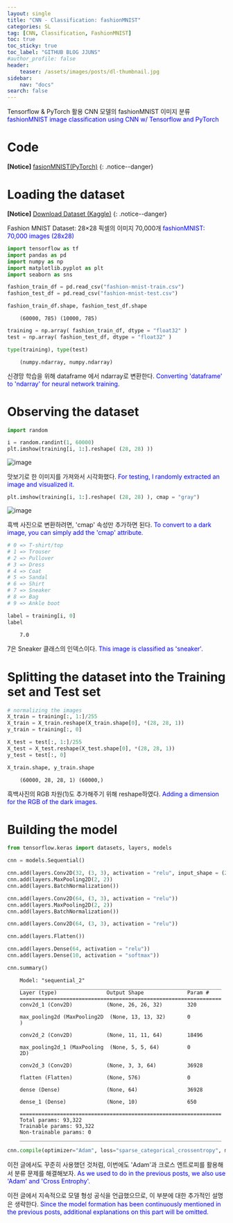 ```yaml
---
layout: single
title: "CNN - Classification: fashionMNIST"
categories: SL
tag: [CNN, Classification, FashionMNIST]
toc: true
toc_sticky: true
toc_label: "GITHUB BLOG JJUNS"
#author_profile: false
header:
    teaser: /assets/images/posts/dl-thumbnail.jpg
sidebar:
    nav: "docs"
search: false
---
```


Tensorflow & PyTorch 활용 CNN 모델의 fashionMNIST 이미지 분류 <span style="color: blue"> fashionMNIST image classification using CNN w/ Tensorflow and PyTorch </span>

# Code
**[Notice]** [fasionMNIST(PyTorch)](https://github.com/hchoi256/cs540-AI/tree/main/introduction-to-pytorch)
{: .notice--danger}

# Loading the dataset

**[Notice]** [Download Dataset (Kaggle)](https://www.kaggle.com/datasets/zalando-research/fashionmnist)
{: .notice--danger}

Fashion MNIST Dataset: 28×28 픽셀의 이미지 70,000개 <span style="color: blue"> fashionMNIST: 70,000 images (28x28) </span>

```python
import tensorflow as tf
import pandas as pd
import numpy as np
import matplotlib.pyplot as plt
import seaborn as sns

fashion_train_df = pd.read_csv("fashion-mnist-train.csv")
fashion_test_df = pd.read_csv("fashion-mnist-test.csv")

fashion_train_df.shape, fashion_test_df.shape
```


        (60000, 785) (10000, 785)



```python
training = np.array( fashion_train_df, dtype = "float32" )
test = np.array( fashion_test_df, dtype = "float32" )

type(training), type(test)
```

        (numpy.ndarray, numpy.ndarray)


신경망 학습을 위해 dataframe 에서 ndarray로 변환한다. <span style="color: blue"> Converting 'dataframe' to 'ndarray' for neural network training. </span>



# Observing the dataset

```python
import random

i = random.randint(1, 60000)
plt.imshow(training[i, 1:].reshape( (28, 28) ))
```

![image](https://user-images.githubusercontent.com/39285147/182385271-f1ff8063-f94e-4429-a4b4-297a03614bc3.png)



맛보기로 한 이미지를 가져와서 시각화했다. <span style="color: blue"> For testing, I randomly extracted an image and visualized it. </span>


```python
plt.imshow(training[i, 1:].reshape( (28, 28) ), cmap = "gray")
```

![image](https://user-images.githubusercontent.com/39285147/182385314-997733f2-2858-4d25-a767-37387a3d2033.png)

흑백 사진으로 변환하려면, 'cmap' 속성만 추가하면 된다. <span style="color: blue"> To convert to a dark image, you can simply add the 'cmap' attribute. </span>


```python
# 0 => T-shirt/top
# 1 => Trouser
# 2 => Pullover
# 3 => Dress
# 4 => Coat
# 5 => Sandal
# 6 => Shirt
# 7 => Sneaker
# 8 => Bag
# 9 => Ankle boot

label = training[i, 0]
label
```

        7.0


7은 Sneaker 클래스의 인덱스이다. <span style="color: blue"> This image is classified as 'sneaker'.</span>


# Splitting the dataset into the Training set and Test set

```python
# normalizing the images
X_train = training[:, 1:]/255
X_train = X_train.reshape(X_train.shape[0], *(28, 28, 1))
y_train = training[:, 0] 

X_test = test[:, 1:]/255
X_test = X_test.reshape(X_test.shape[0], *(28, 28, 1))
y_test = test[:, 0]

X_train.shape, y_train.shape
```

        (60000, 28, 28, 1) (60000,)


흑백사진의 RGB 차원(1)도 추가해주기 위해 reshape하였다. <span style="color: blue"> Adding a dimension for the RGB of the dark images. </span>

# Building the model

```python
from tensorflow.keras import datasets, layers, models

cnn = models.Sequential()

cnn.add(layers.Conv2D(32, (3, 3), activation = "relu", input_shape = (28, 28, 1)))
cnn.add(layers.MaxPooling2D(2, 2))
cnn.add(layers.BatchNormalization())

cnn.add(layers.Conv2D(64, (3, 3), activation = "relu"))
cnn.add(layers.MaxPooling2D(2, 2))
cnn.add(layers.BatchNormalization())

cnn.add(layers.Conv2D(64, (3, 3), activation = "relu"))

cnn.add(layers.Flatten())

cnn.add(layers.Dense(64, activation = "relu"))
cnn.add(layers.Dense(10, activation = "softmax"))

cnn.summary()
```


        Model: "sequential_2"
        _________________________________________________________________
        Layer (type)                Output Shape              Param #   
        =================================================================
        conv2d_1 (Conv2D)           (None, 26, 26, 32)        320       
                                                                        
        max_pooling2d (MaxPooling2D  (None, 13, 13, 32)       0         
        )                                                               
                                                                        
        conv2d_2 (Conv2D)           (None, 11, 11, 64)        18496     
                                                                        
        max_pooling2d_1 (MaxPooling  (None, 5, 5, 64)         0         
        2D)                                                             
                                                                        
        conv2d_3 (Conv2D)           (None, 3, 3, 64)          36928     
                                                                        
        flatten (Flatten)           (None, 576)               0         
                                                                        
        dense (Dense)               (None, 64)                36928     
                                                                        
        dense_1 (Dense)             (None, 10)                650       
                                                                        
        =================================================================
        Total params: 93,322
        Trainable params: 93,322
        Non-trainable params: 0
        _________________________________________________________________


```python
cnn.compile(optimizer="Adam", loss="sparse_categorical_crossentropy", metrics = ["accuracy"])
```

이전 글에서도 꾸준히 사용했던 것처럼, 이번에도 'Adam'과 크로스 엔트로피를 활용해서 분류 문제를 해결해보자.<span style="color: blue"> As we used to do in the previous posts, we also use 'Adam' and 'Cross Entrophy'. </span>

이전 글에서 지속적으로 모델 형성 공식을 언급했으므로, 이 부분에 대한 추가적인 설명은 생략한다. <span style="color: blue"> Since the model formation has been continuously mentioned in the previous posts, additional explanations on this part will be omitted. </span>
